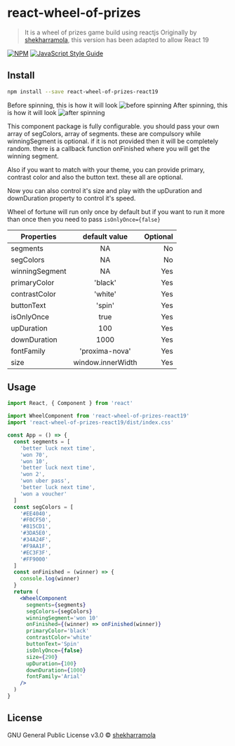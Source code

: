 # react-wheel-of-prizes

> It is a wheel of prizes game build using reactjs
> Originally by [shekharramola](https://github.com/shekharramola), this version has been adapted to allow React 19

[![NPM](https://img.shields.io/npm/v/react-wheel-of-prizes.svg)](https://www.npmjs.com/package/react-wheel-of-prizes) [![JavaScript Style Guide](https://img.shields.io/badge/code_style-standard-brightgreen.svg)](https://standardjs.com)

## Install

```bash
npm install --save react-wheel-of-prizes-react19
```

Before spinning, this is how it will look
![before spinning](https://github.com/khairyo/react-wheel-of-prizes/blob/681e8bd20c64c9066c5ab10dbcb4b300bcb5f50a/before.png)
After spinning, this is how it will look
![after spinning](https://github.com/khairyo/react-wheel-of-prizes/blob/681e8bd20c64c9066c5ab10dbcb4b300bcb5f50a/after.png)

This component package is fully configurable. you should pass your own array of segColors, array of segments. these are compulsory while winningSegment is optional. if it is not provided then it will be completely random. there is a callback function onFinished where you will get the winning segment.

Also if you want to match with your theme, you can provide primary, contrast color and also the button text. these all are optional.

Now you can also control it's size and play with the upDuration and downDuration property to control it's speed.

Wheel of fortune will run only once by default but if you want to run it more than once then you need to pass `isOnlyOnce={false}`

| Properties     |   default value   | Optional |
| -------------- | :---------------: | -------: |
| segments       |         NA        |       No |
| segColors      |         NA        |       No |
| winningSegment |         NA        |      Yes |
| primaryColor   |       'black'     |      Yes |
| contrastColor  |       'white'     |      Yes |
| buttonText     |       'spin'      |      Yes |
| isOnlyOnce     |        true       |      Yes |
| upDuration     |         100       |      Yes |
| downDuration   |        1000       |      Yes |
| fontFamily     |   'proxima-nova'  |      Yes |
| size           | window.innerWidth |      Yes |

## Usage

```jsx
import React, { Component } from 'react'

import WheelComponent from 'react-wheel-of-prizes-react19'
import 'react-wheel-of-prizes-react19/dist/index.css'

const App = () => {
  const segments = [
    'better luck next time',
    'won 70',
    'won 10',
    'better luck next time',
    'won 2',
    'won uber pass',
    'better luck next time',
    'won a voucher'
  ]
  const segColors = [
    '#EE4040',
    '#F0CF50',
    '#815CD1',
    '#3DA5E0',
    '#34A24F',
    '#F9AA1F',
    '#EC3F3F',
    '#FF9000'
  ]
  const onFinished = (winner) => {
    console.log(winner)
  }
  return (
    <WheelComponent
      segments={segments}
      segColors={segColors}
      winningSegment='won 10'
      onFinished={(winner) => onFinished(winner)}
      primaryColor='black'
      contrastColor='white'
      buttonText='Spin'
      isOnlyOnce={false}
      size={290}
      upDuration={100}
      downDuration={1000}
      fontFamily='Arial'
    />
  )
}
```

## License

GNU General Public License v3.0 © [shekharramola](https://github.com/shekharramola)

